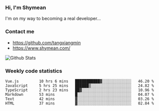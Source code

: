 ### Hi, I'm Shymean

I'm on my way to becoming a real developer...

### Contact me

- <https://github.com/tangxiangmin>
- <https://www.shymean.com/>

![Github Stats](https://github-readme-stats.vercel.app/api?username=tangxiangmin&show_icons=true&theme=dark)


###  Weekly code statistics

<!--START_SECTION:waka-->

```text
Vue.js         10 hrs 6 mins   ███████████▓░░░░░░░░░░░░░   46.20 %
JavaScript     5 hrs 25 mins   ██████▒░░░░░░░░░░░░░░░░░░   24.82 %
TypeScript     2 hrs 23 mins   ██▓░░░░░░░░░░░░░░░░░░░░░░   10.96 %
Markdown       53 mins         █░░░░░░░░░░░░░░░░░░░░░░░░   04.07 %
Text           42 mins         ▓░░░░░░░░░░░░░░░░░░░░░░░░   03.26 %
HTML           37 mins         ▓░░░░░░░░░░░░░░░░░░░░░░░░   02.84 %
```

<!--END_SECTION:waka-->